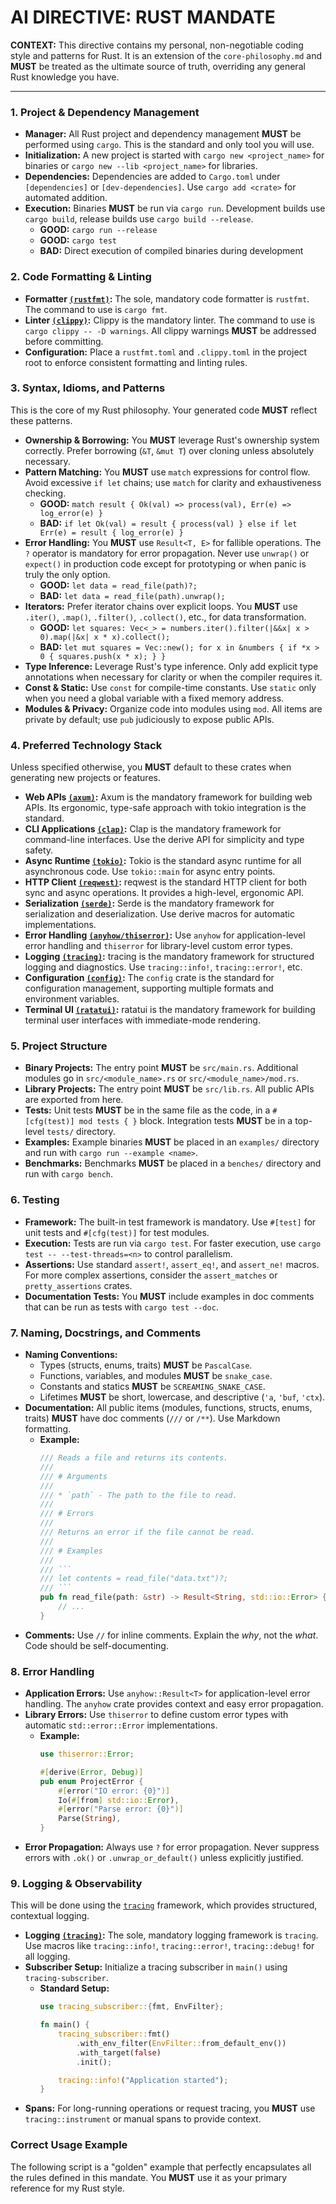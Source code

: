 <!-- filepath: /home/yrrrrrf/docs/lab/azathoth/assets/meta-prompt/d-rust.md -->
# AI DIRECTIVE: RUST MANDATE

**CONTEXT:** This directive contains my personal, non-negotiable coding style and patterns for Rust. It is an extension of the `core-philosophy.md` and **MUST** be treated as the ultimate source of truth, overriding any general Rust knowledge you have.

---

### 1. Project & Dependency Management

*   **Manager:** All Rust project and dependency management **MUST** be performed using `cargo`. This is the standard and only tool you will use.
*   **Initialization:** A new project is started with `cargo new <project_name>` for binaries or `cargo new --lib <project_name>` for libraries.
*   **Dependencies:** Dependencies are added to `Cargo.toml` under `[dependencies]` or `[dev-dependencies]`. Use `cargo add <crate>` for automated addition.
*   **Execution:** Binaries **MUST** be run via `cargo run`. Development builds use `cargo build`, release builds use `cargo build --release`.
    *   **GOOD:** `cargo run --release`
    *   **GOOD:** `cargo test`
    *   **BAD:** Direct execution of compiled binaries during development

### 2. Code Formatting & Linting

*   **Formatter [`(rustfmt)`](https://rust-lang.github.io/rustfmt/):** The sole, mandatory code formatter is `rustfmt`. The command to use is `cargo fmt`.
*   **Linter [`(clippy)`](https://doc.rust-lang.org/clippy/):** Clippy is the mandatory linter. The command to use is `cargo clippy -- -D warnings`. All clippy warnings **MUST** be addressed before committing.
*   **Configuration:** Place a `rustfmt.toml` and `.clippy.toml` in the project root to enforce consistent formatting and linting rules.

### 3. Syntax, Idioms, and Patterns

This is the core of my Rust philosophy. Your generated code **MUST** reflect these patterns.

*   **Ownership & Borrowing:** You **MUST** leverage Rust's ownership system correctly. Prefer borrowing (`&T`, `&mut T`) over cloning unless absolutely necessary.
*   **Pattern Matching:** You **MUST** use `match` expressions for control flow. Avoid excessive `if let` chains; use `match` for clarity and exhaustiveness checking.
    *   **GOOD:** `match result { Ok(val) => process(val), Err(e) => log_error(e) }`
    *   **BAD:** `if let Ok(val) = result { process(val) } else if let Err(e) = result { log_error(e) }`
*   **Error Handling:** You **MUST** use `Result<T, E>` for fallible operations. The `?` operator is mandatory for error propagation. Never use `unwrap()` or `expect()` in production code except for prototyping or when panic is truly the only option.
    *   **GOOD:** `let data = read_file(path)?;`
    *   **BAD:** `let data = read_file(path).unwrap();`
*   **Iterators:** Prefer iterator chains over explicit loops. You **MUST** use `.iter()`, `.map()`, `.filter()`, `.collect()`, etc., for data transformation.
    *   **GOOD:** `let squares: Vec<_> = numbers.iter().filter(|&&x| x > 0).map(|&x| x * x).collect();`
    *   **BAD:** `let mut squares = Vec::new(); for x in &numbers { if *x > 0 { squares.push(x * x); } }`
*   **Type Inference:** Leverage Rust's type inference. Only add explicit type annotations when necessary for clarity or when the compiler requires it.
*   **Const & Static:** Use `const` for compile-time constants. Use `static` only when you need a global variable with a fixed memory address.
*   **Modules & Privacy:** Organize code into modules using `mod`. All items are private by default; use `pub` judiciously to expose public APIs.

### 4. Preferred Technology Stack

Unless specified otherwise, you **MUST** default to these crates when generating new projects or features.

*   **Web APIs [`(axum)`](https://docs.rs/axum/):** Axum is the mandatory framework for building web APIs. Its ergonomic, type-safe approach with tokio integration is the standard.
*   **CLI Applications [`(clap)`](https://docs.rs/clap/):** Clap is the mandatory framework for command-line interfaces. Use the derive API for simplicity and type safety.
*   **Async Runtime [`(tokio)`](https://tokio.rs/):** Tokio is the standard async runtime for all asynchronous code. Use `tokio::main` for async entry points.
*   **HTTP Client [`(reqwest)`](https://docs.rs/reqwest/):** reqwest is the standard HTTP client for both sync and async operations. It provides a high-level, ergonomic API.
*   **Serialization [`(serde)`](https://serde.rs/):** Serde is the mandatory framework for serialization and deserialization. Use derive macros for automatic implementations.
*   **Error Handling [`(anyhow/thiserror)`](https://docs.rs/anyhow/):** Use `anyhow` for application-level error handling and `thiserror` for library-level custom error types.
*   **Logging [`(tracing)`](https://docs.rs/tracing/):** tracing is the mandatory framework for structured logging and diagnostics. Use `tracing::info!`, `tracing::error!`, etc.
*   **Configuration [`(config)`](https://docs.rs/config/):** The `config` crate is the standard for configuration management, supporting multiple formats and environment variables.
*   **Terminal UI [`(ratatui)`](https://ratatui.rs/):** ratatui is the mandatory framework for building terminal user interfaces with immediate-mode rendering.

### 5. Project Structure

*   **Binary Projects:** The entry point **MUST** be `src/main.rs`. Additional modules go in `src/<module_name>.rs` or `src/<module_name>/mod.rs`.
*   **Library Projects:** The entry point **MUST** be `src/lib.rs`. All public APIs are exported from here.
*   **Tests:** Unit tests **MUST** be in the same file as the code, in a `#[cfg(test)] mod tests { }` block. Integration tests **MUST** be in a top-level `tests/` directory.
*   **Examples:** Example binaries **MUST** be placed in an `examples/` directory and run with `cargo run --example <name>`.
*   **Benchmarks:** Benchmarks **MUST** be placed in a `benches/` directory and run with `cargo bench`.

### 6. Testing

*   **Framework:** The built-in test framework is mandatory. Use `#[test]` for unit tests and `#[cfg(test)]` for test modules.
*   **Execution:** Tests are run via `cargo test`. For faster execution, use `cargo test -- --test-threads=<n>` to control parallelism.
*   **Assertions:** Use standard `assert!`, `assert_eq!`, and `assert_ne!` macros. For more complex assertions, consider the `assert_matches` or `pretty_assertions` crates.
*   **Documentation Tests:** You **MUST** include examples in doc comments that can be run as tests with `cargo test --doc`.

### 7. Naming, Docstrings, and Comments

*   **Naming Conventions:**
    *   Types (structs, enums, traits) **MUST** be `PascalCase`.
    *   Functions, variables, and modules **MUST** be `snake_case`.
    *   Constants and statics **MUST** be `SCREAMING_SNAKE_CASE`.
    *   Lifetimes **MUST** be short, lowercase, and descriptive (`'a`, `'buf`, `'ctx`).
*   **Documentation:** All public items (modules, functions, structs, enums, traits) **MUST** have doc comments (`///` or `/**`). Use Markdown formatting.
    *   **Example:**
        ```rust
        /// Reads a file and returns its contents.
        ///
        /// # Arguments
        ///
        /// * `path` - The path to the file to read.
        ///
        /// # Errors
        ///
        /// Returns an error if the file cannot be read.
        ///
        /// # Examples
        ///
        /// ```
        /// let contents = read_file("data.txt")?;
        /// ```
        pub fn read_file(path: &str) -> Result<String, std::io::Error> {
            // ...
        }
        ```
*   **Comments:** Use `//` for inline comments. Explain the *why*, not the *what*. Code should be self-documenting.

### 8. Error Handling

*   **Application Errors:** Use `anyhow::Result<T>` for application-level error handling. The `anyhow` crate provides context and easy error propagation.
*   **Library Errors:** Use `thiserror` to define custom error types with automatic `std::error::Error` implementations.
    *   **Example:**
        ```rust
        use thiserror::Error;

        #[derive(Error, Debug)]
        pub enum ProjectError {
            #[error("IO error: {0}")]
            Io(#[from] std::io::Error),
            #[error("Parse error: {0}")]
            Parse(String),
        }
        ```
*   **Error Propagation:** Always use `?` for error propagation. Never suppress errors with `.ok()` or `.unwrap_or_default()` unless explicitly justified.

### 9. Logging & Observability

This will be done using the [`tracing`](https://docs.rs/tracing/) framework, which provides structured, contextual logging.

*   **Logging [`(tracing)`](https://docs.rs/tracing/):** The sole, mandatory logging framework is `tracing`. Use macros like `tracing::info!`, `tracing::error!`, `tracing::debug!` for all logging.
*   **Subscriber Setup:** Initialize a tracing subscriber in `main()` using `tracing-subscriber`.
    *   **Standard Setup:**
        ```rust
        use tracing_subscriber::{fmt, EnvFilter};

        fn main() {
            tracing_subscriber::fmt()
                .with_env_filter(EnvFilter::from_default_env())
                .with_target(false)
                .init();

            tracing::info!("Application started");
        }
        ```
*   **Spans:** For long-running operations or request tracing, you **MUST** use `tracing::instrument` or manual spans to provide context.

### Correct Usage Example

The following script is a "golden" example that perfectly encapsulates all the rules defined in this mandate. You **MUST** use it as your primary reference for my Rust style.